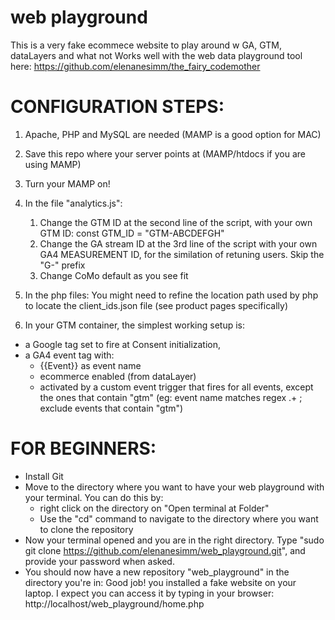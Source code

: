 # web playground
This is a very fake ecommece website to play around w GA, GTM, dataLayers and what not
Works well with the web data playground tool here: https://github.com/elenanesimm/the_fairy_codemother

# CONFIGURATION STEPS:

1) Apache, PHP and MySQL are needed (MAMP is a good option for MAC)

2) Save this repo where your server points at (MAMP/htdocs if you are using MAMP)

3) Turn your MAMP on!

4) In the file "analytics.js":
	1) Change the GTM ID at the second line of the script, with your own GTM ID: const GTM_ID = "GTM-ABCDEFGH"
	2) Change the GA stream ID at the 3rd line of the script with your own GA4 MEASUREMENT ID, for the similation of retuning users.
	Skip the "G-" prefix
	2) Change CoMo default as you see fit

5) In the php files: You might need to refine the location path used by php to locate the client_ids.json file (see product pages specifically)

6) In your GTM container, the simplest working setup is:
- a Google tag set to fire at Consent initialization, 
- a GA4 event tag with: 
	- {{Event}} as event name
	- ecommerce enabled (from dataLayer)
	- activated by a custom event trigger that fires for all events, except the ones that contain "gtm" (eg: event name matches regex .+ ; exclude events that contain "gtm")

# FOR BEGINNERS:

- Install Git
- Move to the directory where you want to have your web playground with your terminal.
	You can do this by: 
	- right click on the directory on "Open terminal at Folder"
	- Use the "cd" command to navigate to the directory where you want to clone the repository
- Now your terminal opened and you are in the right directory. 
	Type "sudo git clone https://github.com/elenanesimm/web_playground.git", and provide your password when asked.
- You should now have a new repository "web_playground" in the directory you're in: Good job! you installed a fake website on your laptop. I expect you can access it by typing in your browser: http://localhost/web_playground/home.php
